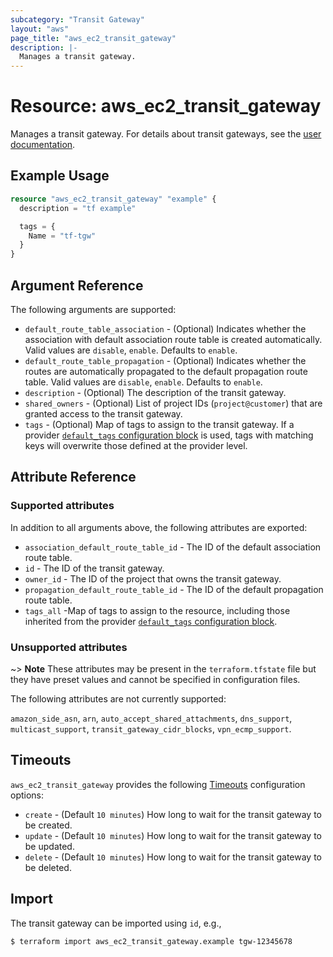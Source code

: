 ```yaml
---
subcategory: "Transit Gateway"
layout: "aws"
page_title: "aws_ec2_transit_gateway"
description: |-
  Manages a transit gateway.
---
```


[default-tags]: https://www.terraform.io/docs/providers/aws/index.html#default_tags-configuration-block
[tgw]: https://docs.cloud.croc.ru/en/services/tgw/tgw.html#transitgatewaymanual
[timeouts]: https://www.terraform.io/docs/configuration/blocks/resources/syntax.html#operation-timeouts

# Resource: aws_ec2_transit_gateway

Manages a transit gateway. For details about transit gateways, see the [user documentation][tgw].

## Example Usage

```terraform
resource "aws_ec2_transit_gateway" "example" {
  description = "tf example"

  tags = {
    Name = "tf-tgw"
  }
}
```

## Argument Reference

The following arguments are supported:

* `default_route_table_association` - (Optional) Indicates whether the association with default association route table is created automatically.
  Valid values are `disable`, `enable`. Defaults to `enable`.
* `default_route_table_propagation` - (Optional) Indicates whether the routes are automatically propagated to the default propagation route table.
  Valid values are `disable`, `enable`. Defaults to `enable`.
* `description` - (Optional) The description of the transit gateway.
* `shared_owners` - (Optional) List of project IDs (`project@customer`) that are granted access to the transit gateway.
* `tags` - (Optional) Map of tags to assign to the transit gateway.
  If a provider [`default_tags` configuration block][default-tags] is used,
  tags with matching keys will overwrite those defined at the provider level.

## Attribute Reference

### Supported attributes

In addition to all arguments above, the following attributes are exported:

* `association_default_route_table_id` - The ID of the default association route table.
* `id` - The ID of the transit gateway.
* `owner_id` - The ID of the project that owns the transit gateway.
* `propagation_default_route_table_id` - The ID of the default propagation route table.
* `tags_all` -Map of tags to assign to the resource, including those inherited from the provider [`default_tags` configuration block][default-tags].

### Unsupported attributes

~> **Note** These attributes may be present in the `terraform.tfstate` file but they have preset values and cannot be specified in configuration files.

The following attributes are not currently supported:

`amazon_side_asn`, `arn`, `auto_accept_shared_attachments`, `dns_support`, `multicast_support`, `transit_gateway_cidr_blocks`, `vpn_ecmp_support`.

## Timeouts

`aws_ec2_transit_gateway` provides the following [Timeouts][timeouts] configuration options:

* `create` - (Default `10 minutes`) How long to wait for the transit gateway to be created.
* `update` - (Default `10 minutes`) How long to wait for the transit gateway to be updated.
* `delete` - (Default `10 minutes`) How long to wait for the transit gateway to be deleted.

## Import

The transit gateway can be imported using `id`, e.g.,

```
$ terraform import aws_ec2_transit_gateway.example tgw-12345678
```
